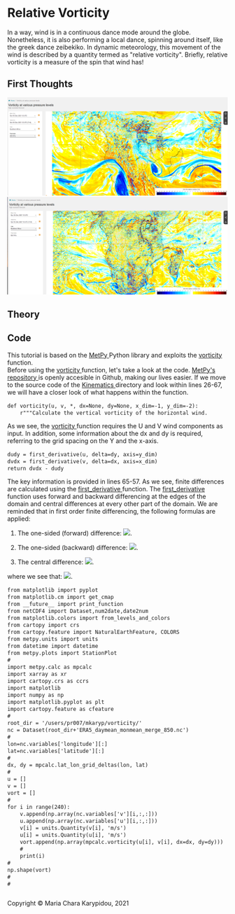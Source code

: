 # Relative Vorticity

In a way, wind is in a continuous dance mode around the globe. Nonetheless, it is also performing a local dance, spinning around itself, like the greek dance zeibekiko. In dynamic meteorology, this movement of the wind is described by a quantity termed as "relative vorticity". Briefly, relative vorticity is a measure of the spin that wind has! 

## First Thoughts


<img src="/src/Kinematics/img/ECMWF_RelVort_250hPa.png">

<img src="/src/Kinematics/img/ECMWF_RelVort_850hPa.png">
  
## Theory

## Code
This tutorial is based on the <a href="https://unidata.github.io/MetPy/latest/index.html#"> MetPy </a> Python library and exploits the <a href="https://unidata.github.io/MetPy/latest/api/generated/metpy.calc.vorticity.html?highlight=vorticity#metpy.calc.vorticity"> vorticity </a> function. \
Before using the <a href="https://unidata.github.io/MetPy/latest/api/generated/metpy.calc.vorticity.html?highlight=vorticity#metpy.calc.vorticity"> vorticity </a> function, let's take a look at the code. <a href="https://github.com/Unidata/MetPy"> MetPy's repository </a> is openly accesible in Github, making our lives easier. If we move to the source code of the <a href="https://github.com/Unidata/MetPy/blob/main/src/metpy/calc/kinematics.py"> Kinematics </a> directory and look within lines 26-67, we will have a closer look of what happens within the function. 


```
def vorticity(u, v, *, dx=None, dy=None, x_dim=-1, y_dim=-2):
    r"""Calculate the vertical vorticity of the horizontal wind.

```
As we see, the <a href="https://unidata.github.io/MetPy/latest/api/generated/metpy.calc.vorticity.html?highlight=vorticity#metpy.calc.vorticity"> vorticity </a> function requires the U and V wind components as input. In addition, some information about the dx and dy is required, referring to the grid spacing on the Y and the x-axis.

```
dudy = first_derivative(u, delta=dy, axis=y_dim)
dvdx = first_derivative(v, delta=dx, axis=x_dim)
return dvdx - dudy
```

The key information is provided in lines 65-57. As we see, finite differences are calculated using the <a href="https://github.com/Unidata/MetPy/blob/9b01cbef28927a8fc70984807166b6f151f6990d/src/metpy/calc/tools.py#L952"> first_derivative </a> function. The <a href="https://github.com/Unidata/MetPy/blob/9b01cbef28927a8fc70984807166b6f151f6990d/src/metpy/calc/tools.py#L952"> first_derivative </a> function uses forward and backward differencing at the edges of the domain and central differences at every other part of the domain. We are reminded that in first order finite differencing, the following formulas are applied:

1. The one-sided (forward) difference: <img src="https://render.githubusercontent.com/render/math?math=\LARGE \frac{f(a \dotplus h)-f(a)}{h}">. 

2. The one-sided (backward) difference: <img src="https://render.githubusercontent.com/render/math?math=\LARGE \frac{f(a)-f(a-h)}{h}">. 

3. The central difference: <img src="https://render.githubusercontent.com/render/math?math=\LARGE \frac{f(a \dotplus h)-f(a-h)}{2h}">. 



where we see that: <img src="https://render.githubusercontent.com/render/math?math=\LARGE \frac{\partial v}{\partial x} - \frac{\partial u}{\partial y}">. 



```
from matplotlib import pyplot
from matplotlib.cm import get_cmap
from __future__ import print_function
from netCDF4 import Dataset,num2date,date2num
from matplotlib.colors import from_levels_and_colors
from cartopy import crs
from cartopy.feature import NaturalEarthFeature, COLORS
from metpy.units import units
from datetime import datetime
from metpy.plots import StationPlot
#
import metpy.calc as mpcalc
import xarray as xr
import cartopy.crs as ccrs
import matplotlib
import numpy as np
import matplotlib.pyplot as plt
import cartopy.feature as cfeature
#
root_dir = '/users/pr007/mkaryp/vorticity/'
nc = Dataset(root_dir+'ERA5_daymean_monmean_merge_850.nc')
#
lon=nc.variables['longitude'][:]
lat=nc.variables['latitude'][:]
#
dx, dy = mpcalc.lat_lon_grid_deltas(lon, lat)
#
u = []
v = []
vort = []
#
for i in range(240):
    v.append(np.array(nc.variables['v'][i,:,:]))                    
    u.append(np.array(nc.variables['u'][i,:,:]))
    v[i] = units.Quantity(v[i], 'm/s')
    u[i] = units.Quantity(u[i], 'm/s')
    vort.append(np.array(mpcalc.vorticity(u[i], v[i], dx=dx, dy=dy)))
    #
    print(i)
#
np.shape(vort)
#
#
```
    
<footer>
<p style="float:left; width: 100%;">
Copyright © Maria Chara Karypidou, 2021
</p>
</footer>


